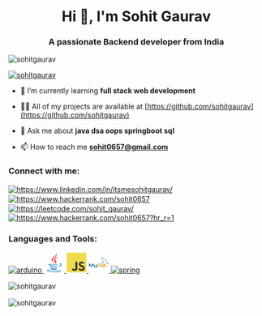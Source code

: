 <h1 align="center">Hi 👋, I'm Sohit Gaurav</h1>
<h3 align="center">A passionate Backend developer from India</h3>

<p align="left"> <img src="https://komarev.com/ghpvc/?username=sohitgaurav&label=Profile%20views&color=0e75b6&style=flat" alt="sohitgaurav" /> </p>

<p align="left"> <a href="https://github.com/ryo-ma/github-profile-trophy"><img src="https://github-profile-trophy.vercel.app/?username=sohitgaurav" alt="sohitgaurav" /></a> </p>

- 🌱 I’m currently learning **full stack web development**

- 👨‍💻 All of my projects are available at [https://github.com/sohitgaurav](https://github.com/sohitgaurav)

- 💬 Ask me about **java dsa oops springboot sql**

- 📫 How to reach me **sohit0657@gmail.com**

<h3 align="left">Connect with me:</h3>
<p align="left">
<a href="https://linkedin.com/in/https://www.linkedin.com/in/itsmesohitgaurav/" target="blank"><img align="center" src="https://raw.githubusercontent.com/rahuldkjain/github-profile-readme-generator/master/src/images/icons/Social/linked-in-alt.svg" alt="https://www.linkedin.com/in/itsmesohitgaurav/" height="30" width="40" /></a>
<a href="https://www.hackerrank.com/https://www.hackerrank.com/sohit0657" target="blank"><img align="center" src="https://raw.githubusercontent.com/rahuldkjain/github-profile-readme-generator/master/src/images/icons/Social/hackerrank.svg" alt="https://www.hackerrank.com/sohit0657" height="30" width="40" /></a>
<a href="https://www.leetcode.com/https://leetcode.com/sohit_gaurav/" target="blank"><img align="center" src="https://raw.githubusercontent.com/rahuldkjain/github-profile-readme-generator/master/src/images/icons/Social/leet-code.svg" alt="https://leetcode.com/sohit_gaurav/" height="30" width="40" /></a>
<a href="https://www.hackerearth.com/https://www.hackerrank.com/sohit0657?hr_r=1" target="blank"><img align="center" src="https://raw.githubusercontent.com/rahuldkjain/github-profile-readme-generator/master/src/images/icons/Social/hackerearth.svg" alt="https://www.hackerrank.com/sohit0657?hr_r=1" height="30" width="40" /></a>
</p>

<h3 align="left">Languages and Tools:</h3>
<p align="left"> <a href="https://www.arduino.cc/" target="_blank" rel="noreferrer"> <img src="https://cdn.worldvectorlogo.com/logos/arduino-1.svg" alt="arduino" width="40" height="40"/> </a> <a href="https://www.java.com" target="_blank" rel="noreferrer"> <img src="https://raw.githubusercontent.com/devicons/devicon/master/icons/java/java-original.svg" alt="java" width="40" height="40"/> </a> <a href="https://developer.mozilla.org/en-US/docs/Web/JavaScript" target="_blank" rel="noreferrer"> <img src="https://raw.githubusercontent.com/devicons/devicon/master/icons/javascript/javascript-original.svg" alt="javascript" width="40" height="40"/> </a> <a href="https://www.mysql.com/" target="_blank" rel="noreferrer"> <img src="https://raw.githubusercontent.com/devicons/devicon/master/icons/mysql/mysql-original-wordmark.svg" alt="mysql" width="40" height="40"/> </a> <a href="https://spring.io/" target="_blank" rel="noreferrer"> <img src="https://www.vectorlogo.zone/logos/springio/springio-icon.svg" alt="spring" width="40" height="40"/> </a> </p>

<p><img align="center" src="https://github-readme-stats.vercel.app/api/top-langs?username=sohitgaurav&show_icons=true&locale=en&layout=compact" alt="sohitgaurav" /></p>

<p><img align="center" src="https://github-readme-streak-stats.herokuapp.com/?user=sohitgaurav&" alt="sohitgaurav" /></p>
